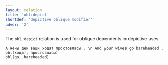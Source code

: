 ```yaml
---
layout: relation
title: 'obl:depict'
shortdef: 'depictive oblique modifier'
udver: '2'
---
```


The `obl:depict` relation is used for oblique dependents in depictive uses. 


~~~ sdparse
А жены деи ваши ходят простовласы . \n And your wives go bareheaded .
obl(ходят, простовласы)
obl(go, bareheaded)
~~~
<!-- Interlanguage links updated Ne 5. května 2024, 18:21:37 CEST -->
